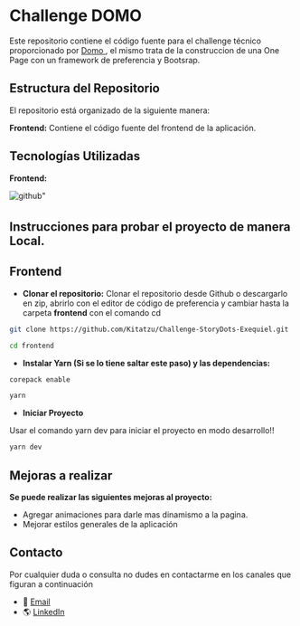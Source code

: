 # Challenge DOMO

Este repositorio contiene el código fuente para el challenge técnico proporcionado por <a href="https://www.linkedin.com/company/somos-domo/"> Domo </a>, el mismo trata de la construccion de una One Page con un framework de preferencia y Bootsrap.

## Estructura del Repositorio

El repositorio está organizado de la siguiente manera:

**Frontend:** Contiene el código fuente del frontend de la aplicación.

## Tecnologías Utilizadas

**Frontend:**

<div margin-right="20px">
<a  target="_blank" style="margin-right: 10px; text-decoration:none;">
<img src="https://skillicons.dev/icons?i=js,html,css,astro,bootstrap,yarn" alt=github" style="margin-bottom: 5px;" />
</a>
</div>

## Instrucciones para probar el proyecto de manera Local.

## Frontend

- **Clonar el repositorio:**
  Clonar el repositorio desde Github o descargarlo en zip, abrirlo con el editor de código de preferencia y cambiar hasta la carpeta **frontend** con el comando cd

```bash
git clone https://github.com/Kitatzu/Challenge-StoryDots-Exequiel.git

cd frontend
```

- **Instalar Yarn (Si se lo tiene saltar este paso) y las dependencias:**

```bash
corepack enable
```

```bash
yarn
```
- **Iniciar Proyecto**

Usar el comando yarn dev para iniciar el proyecto en modo desarrollo!!

```bash
yarn dev
```

## Mejoras a realizar

**Se puede realizar las siguientes mejoras al proyecto:**

- Agregar animaciones para darle mas dinamismo a la pagina.
- Mejorar estilos generales de la aplicación

## Contacto

Por cualquier duda o consulta no dudes en contactarme en los canales que figuran a continuación

- 📧 [Email](mailto:exequielmrodriguez@gmail.com)
- 🌎 [LinkedIn](https://www.linkedin.com/in/exequielmr)
